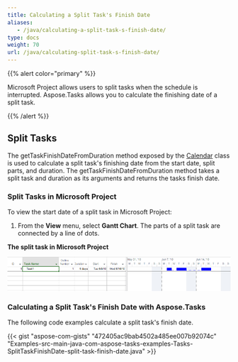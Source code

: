 ```yaml
---
title: Calculating a Split Task's Finish Date
aliases:
   - /java/calculating-a-split-task-s-finish-date/
type: docs
weight: 70
url: /java/calculating-split-task-s-finish-date/
---
```


{{% alert color="primary" %}} 

Microsoft Project allows users to split tasks when the schedule is interrupted. Aspose.Tasks allows you to calculate the finishing date of a split task.

{{% /alert %}} 
## **Split Tasks**
The getTaskFinishDateFromDuration method exposed by the [Calendar](https://apireference.aspose.com/tasks/java/com.aspose.tasks/calendar) class is used to calculate a split task's finishing date from the start date, split parts, and duration. The getTaskFinishDateFromDuration method takes a split task and duration as its arguments and returns the tasks finish date.
### **Split Tasks in Microsoft Project**
To view the start date of a split task in Microsoft Project:

1. From the **View** menu, select **Gantt Chart**.
   The parts of a split task are connected by a line of dots. 

**The split task in Microsoft Project** 

![todo:image_alt_text](Split-Tasks-001.png)

### **Calculating a Split Task's Finish Date with Aspose.Tasks**
The following code examples calculate a split task's finish date.

{{< gist "aspose-com-gists" "472405ac9bab4502a485ee007b92074c" "Examples-src-main-java-com-aspose-tasks-examples-Tasks-SplitTaskFinishDate-split-task-finish-date.java" >}}
